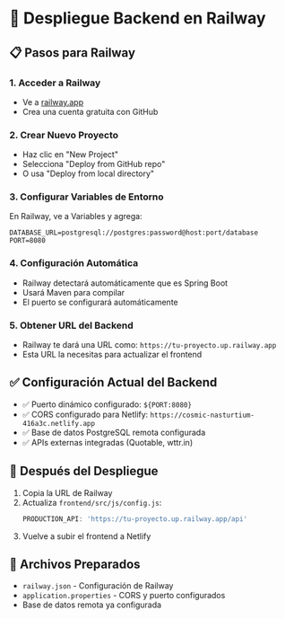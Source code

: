 # 🚀 Despliegue Backend en Railway

## 📋 Pasos para Railway

### 1. Acceder a Railway
- Ve a [railway.app](https://railway.app)
- Crea una cuenta gratuita con GitHub

### 2. Crear Nuevo Proyecto
- Haz clic en "New Project"
- Selecciona "Deploy from GitHub repo" 
- O usa "Deploy from local directory"

### 3. Configurar Variables de Entorno
En Railway, ve a Variables y agrega:
```
DATABASE_URL=postgresql://postgres:password@host:port/database
PORT=8080
```

### 4. Configuración Automática
- Railway detectará automáticamente que es Spring Boot
- Usará Maven para compilar
- El puerto se configurará automáticamente

### 5. Obtener URL del Backend
- Railway te dará una URL como: `https://tu-proyecto.up.railway.app`
- Esta URL la necesitas para actualizar el frontend

## ✅ Configuración Actual del Backend

- ✅ Puerto dinámico configurado: `${PORT:8080}`
- ✅ CORS configurado para Netlify: `https://cosmic-nasturtium-416a3c.netlify.app`
- ✅ Base de datos PostgreSQL remota configurada
- ✅ APIs externas integradas (Quotable, wttr.in)

## 🔄 Después del Despliegue

1. Copia la URL de Railway
2. Actualiza `frontend/src/js/config.js`:
   ```javascript
   PRODUCTION_API: 'https://tu-proyecto.up.railway.app/api'
   ```
3. Vuelve a subir el frontend a Netlify

## 📝 Archivos Preparados
- `railway.json` - Configuración de Railway
- `application.properties` - CORS y puerto configurados
- Base de datos remota ya configurada
